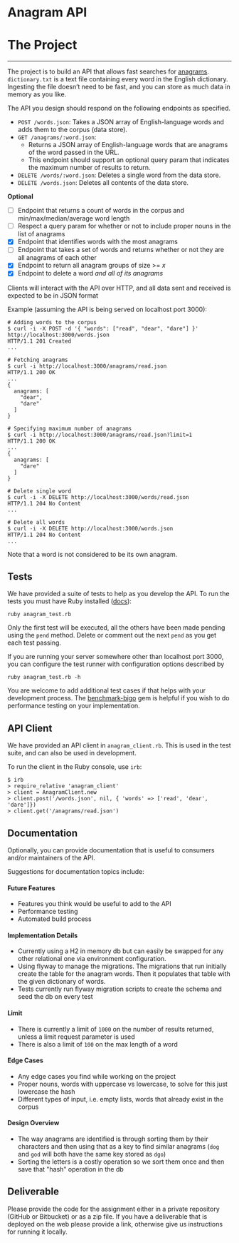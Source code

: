 Anagram API
=========


# The Project

---

The project is to build an API that allows fast searches for [anagrams](https://en.wikipedia.org/wiki/Anagram). `dictionary.txt` is a text file containing every word in the English dictionary. Ingesting the file doesn’t need to be fast, and you can store as much data in memory as you like.

The API you design should respond on the following endpoints as specified.

- `POST /words.json`: Takes a JSON array of English-language words and adds them to the corpus (data store).
- `GET /anagrams/:word.json`:
  - Returns a JSON array of English-language words that are anagrams of the word passed in the URL.
  - This endpoint should support an optional query param that indicates the maximum number of results to return.
- `DELETE /words/:word.json`: Deletes a single word from the data store.
- `DELETE /words.json`: Deletes all contents of the data store.


**Optional**
- [ ] Endpoint that returns a count of words in the corpus and min/max/median/average word length
- [ ] Respect a query param for whether or not to include proper nouns in the list of anagrams
- [x] Endpoint that identifies words with the most anagrams
- [ ] Endpoint that takes a set of words and returns whether or not they are all anagrams of each other
- [x] Endpoint to return all anagram groups of size >= *x*
- [x] Endpoint to delete a word *and all of its anagrams*

Clients will interact with the API over HTTP, and all data sent and received is expected to be in JSON format

Example (assuming the API is being served on localhost port 3000):

```{bash}
# Adding words to the corpus
$ curl -i -X POST -d '{ "words": ["read", "dear", "dare"] }' http://localhost:3000/words.json
HTTP/1.1 201 Created
...

# Fetching anagrams
$ curl -i http://localhost:3000/anagrams/read.json
HTTP/1.1 200 OK
...
{
  anagrams: [
    "dear",
    "dare"
  ]
}

# Specifying maximum number of anagrams
$ curl -i http://localhost:3000/anagrams/read.json?limit=1
HTTP/1.1 200 OK
...
{
  anagrams: [
    "dare"
  ]
}

# Delete single word
$ curl -i -X DELETE http://localhost:3000/words/read.json
HTTP/1.1 204 No Content
...

# Delete all words
$ curl -i -X DELETE http://localhost:3000/words.json
HTTP/1.1 204 No Content
...
```

Note that a word is not considered to be its own anagram.


## Tests

We have provided a suite of tests to help as you develop the API. To run the tests you must have Ruby installed ([docs](https://www.ruby-lang.org/en/documentation/installation/)):

```{bash}
ruby anagram_test.rb
```

Only the first test will be executed, all the others have been made pending using the `pend` method. Delete or comment out the next `pend` as you get each test passing.

If you are running your server somewhere other than localhost port 3000, you can configure the test runner with configuration options described by

```{bash}
ruby anagram_test.rb -h
```

You are welcome to add additional test cases if that helps with your development process. The [benchmark-bigo](https://github.com/davy/benchmark-bigo) gem is helpful if you wish to do performance testing on your implementation.

## API Client

We have provided an API client in `anagram_client.rb`. This is used in the test suite, and can also be used in development.

To run the client in the Ruby console, use `irb`:

```{ruby}
$ irb
> require_relative 'anagram_client'
> client = AnagramClient.new
> client.post('/words.json', nil, { 'words' => ['read', 'dear', 'dare']})
> client.get('/anagrams/read.json')
```

## Documentation

Optionally, you can provide documentation that is useful to consumers and/or maintainers of the API.

Suggestions for documentation topics include:

#### Future Features
- Features you think would be useful to add to the API
- Performance testing
- Automated build process

#### Implementation Details
- Currently using a H2 in memory db but can easily be swapped for any other relational one via environment configuration.
- Using flyway to manage the migrations. The migrations that run initially create the table for the 
anagram words. Then it populates that table with the given dictionary of words.
- Tests currently run flyway migration scripts to create the schema and seed the db on every test

#### Limit
- There is currently a limit of `1000` on the number of results returned, unless a limit request parameter is used
- There is also a limit of `100` on the max length of a word 

#### Edge Cases
- Any edge cases you find while working on the project
- Proper nouns, words with uppercase vs lowercase, to solve for this just lowercase the hash
- Different types of input, i.e. empty lists, words that already exist in the corpus

#### Design Overview
- The way anagrams are identified is through sorting them by their characters and then
using that as a key to find similar anagrams (`dog` and `god` will both have the same
key stored as `dgo`)
- Sorting the letters is a costly operation so we sort them once and then save that
"hash" operation in the db


Deliverable
---

Please provide the code for the assignment either in a private repository (GitHub or Bitbucket) or as a zip file. If you have a deliverable that is deployed on the web please provide a link, otherwise give us instructions for running it locally.
